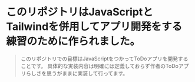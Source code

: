 # このリポジトリはJavaScriptとTailwindを併用してアプリ開発をする練習のために作られました。

> このリポジトリでの目標はJavaScriptをつかってToDoアプリを開発することです。
> 具体的な実装内容は明確には定義しておらず作者のToDoアプリらしさを思うがままに実装して行ってます。